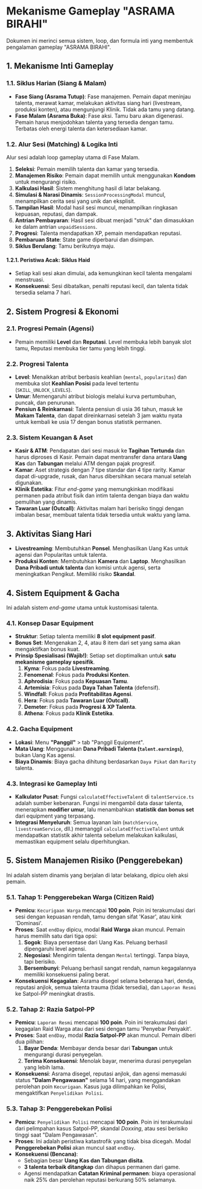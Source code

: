 # Mekanisme Gameplay "ASRAMA BIRAHI"

Dokumen ini merinci semua sistem, loop, dan formula inti yang membentuk pengalaman gameplay "ASRAMA BIRAHI".

## 1. Mekanisme Inti Gameplay

### 1.1. Siklus Harian (Siang & Malam)
-   **Fase Siang (Asrama Tutup)**: Fase manajemen. Pemain dapat meninjau talenta, merawat kamar, melakukan aktivitas siang hari (livestream, produksi konten), atau mengunjungi Klinik. Tidak ada tamu yang datang.
-   **Fase Malam (Asrama Buka)**: Fase aksi. Tamu baru akan digenerasi. Pemain harus menjodohkan talenta yang tersedia dengan tamu. Terbatas oleh energi talenta dan ketersediaan kamar.

### 1.2. Alur Sesi (Matching) & Logika Inti
Alur sesi adalah loop gameplay utama di Fase Malam.
1.  **Seleksi**: Pemain memilih talenta dan kamar yang tersedia.
2.  **Manajemen Risiko**: Pemain dapat memilih untuk menggunakan **Kondom** untuk mengurangi risiko.
3.  **Kalkulasi Hasil**: Sistem menghitung hasil di latar belakang.
4.  **Simulasi & Narasi Dinamis**: `SessionProcessingModal` muncul, menampilkan cerita sesi yang unik dan eksplisit.
5.  **Tampilan Hasil**: Modal hasil sesi muncul, menampilkan ringkasan kepuasan, reputasi, dan dampak.
6.  **Antrian Pembayaran**: Hasil sesi dibuat menjadi "struk" dan dimasukkan ke dalam antrian `unpaidSessions`.
7.  **Progresi**: Talenta mendapatkan XP, pemain mendapatkan reputasi.
8.  **Pembaruan State**: State game diperbarui dan disimpan.
9.  **Siklus Berulang**: Tamu berikutnya maju.

#### 1.2.1. Peristiwa Acak: Siklus Haid
-   Setiap kali sesi akan dimulai, ada kemungkinan kecil talenta mengalami menstruasi.
-   **Konsekuensi**: Sesi dibatalkan, penalti reputasi kecil, dan talenta tidak tersedia selama 7 hari.

## 2. Sistem Progresi & Ekonomi

### 2.1. Progresi Pemain (Agensi)
-   Pemain memiliki **Level** dan **Reputasi**. Level membuka lebih banyak slot tamu, Reputasi membuka tier tamu yang lebih tinggi.

### 2.2. Progresi Talenta
-   **Level**: Menaikkan atribut berbasis keahlian (`mental`, `popularitas`) dan membuka slot **Keahlian Posisi** pada level tertentu (`SKILL_UNLOCK_LEVELS`).
-   **Umur**: Memengaruhi atribut biologis melalui kurva pertumbuhan, puncak, dan penurunan.
-   **Pensiun & Reinkarnasi**: Talenta pensiun di usia 36 tahun, masuk ke **Makam Talenta**, dan dapat direinkarnasi setelah 3 jam waktu nyata untuk kembali ke usia 17 dengan bonus statistik permanen.

### 2.3. Sistem Keuangan & Aset
-   **Kasir & ATM**: Pendapatan dari sesi masuk ke **Tagihan Tertunda** dan harus diproses di Kasir. Pemain dapat mentransfer dana antara **Uang Kas** dan **Tabungan** melalui ATM dengan pajak progresif.
-   **Kamar**: Aset strategis dengan 7 tipe standar dan 4 tipe rarity. Kamar dapat di-upgrade, rusak, dan harus dibersihkan secara manual setelah digunakan.
-   **Klinik Estetika**: Fitur *end-game* yang memungkinkan modifikasi permanen pada atribut fisik dan intim talenta dengan biaya dan waktu pemulihan yang dinamis.
-   **Tawaran Luar (Outcall)**: Aktivitas malam hari berisiko tinggi dengan imbalan besar, membuat talenta tidak tersedia untuk waktu yang lama.

## 3. Aktivitas Siang Hari
-   **Livestreaming**: Membutuhkan **Ponsel**. Menghasilkan Uang Kas untuk agensi dan Popularitas untuk talenta.
-   **Produksi Konten**: Membutuhkan **Kamera** dan **Laptop**. Menghasilkan **Dana Pribadi untuk talenta** dan komisi untuk agensi, serta meningkatkan Pengikut. Memiliki risiko **Skandal**.

## 4. Sistem Equipment & Gacha

Ini adalah sistem *end-game* utama untuk kustomisasi talenta.

### 4.1. Konsep Dasar Equipment
-   **Struktur**: Setiap talenta memiliki **8 slot equipment pasif**.
-   **Bonus Set**: Mengenakan 2, 4, atau 8 item dari set yang sama akan mengaktifkan bonus kuat.
-   **Prinsip Spesialisasi (Wajib!)**: Setiap set dioptimalkan untuk **satu mekanisme gameplay spesifik**.
    1.  **Kyma**: Fokus pada **Livestreaming**.
    2.  **Fenomenal**: Fokus pada **Produksi Konten**.
    3.  **Aphrodisia**: Fokus pada **Kepuasan Tamu**.
    4.  **Artemisia**: Fokus pada **Daya Tahan Talenta** (defensif).
    5.  **Windfall**: Fokus pada **Profitabilitas Agensi**.
    6.  **Hera**: Fokus pada **Tawaran Luar (Outcall)**.
    7.  **Demeter**: Fokus pada **Progresi & XP Talenta**.
    8.  **Athena**: Fokus pada **Klinik Estetika**.

### 4.2. Gacha Equipment
-   **Lokasi**: Menu **"Panggil"** > tab "Panggil Equipment".
-   **Mata Uang**: Menggunakan **Dana Pribadi Talenta (`talent.earnings`)**, bukan Uang Kas agensi.
-   **Biaya Dinamis**: Biaya gacha dihitung berdasarkan `Daya Pikat` dan `Rarity` talenta.

### 4.3. Integrasi ke Gameplay Inti
-   **Kalkulator Pusat**: Fungsi `calculateEffectiveTalent` di `talentService.ts` adalah sumber kebenaran. Fungsi ini mengambil data dasar talenta, menerapkan **modifier umur**, lalu menambahkan **statistik dan bonus set** dari equipment yang terpasang.
-   **Integrasi Menyeluruh**: Semua layanan lain (`matchService`, `livestreamService`, dll.) memanggil `calculateEffectiveTalent` untuk mendapatkan statistik akhir talenta sebelum melakukan kalkulasi, memastikan equipment selalu diperhitungkan.

## 5. Sistem Manajemen Risiko (Penggerebekan)

Ini adalah sistem dinamis yang berjalan di latar belakang, dipicu oleh aksi pemain.

### 5.1. Tahap 1: Penggerebekan Warga (Citizen Raid)
-   **Pemicu**: `Kecurigaan Warga` mencapai **100 poin**. Poin ini terakumulasi dari sesi dengan kepuasan rendah, tamu dengan sifat 'Kasar', atau kink 'Dominasi'.
-   **Proses**: Saat `endDay` dipicu, modal **Raid Warga** akan muncul. Pemain harus memilih satu dari tiga opsi:
    1.  **Sogok**: Biaya persentase dari Uang Kas. Peluang berhasil dipengaruhi level agensi.
    2.  **Negosiasi**: Mengirim talenta dengan `Mental` tertinggi. Tanpa biaya, tapi berisiko.
    3.  **Bersembunyi**: Peluang berhasil sangat rendah, namun kegagalannya memiliki konsekuensi paling berat.
-   **Konsekuensi Kegagalan**: Asrama disegel selama beberapa hari, denda, reputasi anjlok, semua talenta trauma (tidak tersedia), dan `Laporan Resmi` ke Satpol-PP meningkat drastis.

### 5.2. Tahap 2: Razia Satpol-PP
-   **Pemicu**: `Laporan Resmi` mencapai **100 poin**. Poin ini terakumulasi dari kegagalan Raid Warga atau dari sesi dengan tamu 'Penyebar Penyakit'.
-   **Proses**: Saat `endDay`, modal **Razia Satpol-PP** akan muncul. Pemain diberi dua pilihan:
    1.  **Bayar Denda**: Membayar denda besar dari **Tabungan** untuk mengurangi durasi penyegelan.
    2.  **Terima Konsekuensi**: Menolak bayar, menerima durasi penyegelan yang lebih lama.
-   **Konsekuensi**: Asrama disegel, reputasi anjlok, dan agensi memasuki status **"Dalam Pengawasan"** selama 14 hari, yang menggandakan perolehan poin `Kecurigaan`. Kasus juga dilimpahkan ke Polisi, mengaktifkan `Penyelidikan Polisi`.

### 5.3. Tahap 3: Penggerebekan Polisi
-   **Pemicu**: `Penyelidikan Polisi` mencapai **100 poin**. Poin ini terakumulasi dari pelimpahan kasus Satpol-PP, skandal *Doxxing*, atau sesi berisiko tinggi saat "Dalam Pengawasan".
-   **Proses**: Ini adalah peristiwa katastrofik yang tidak bisa dicegah. Modal **Penggerebekan Polisi** akan muncul saat `endDay`.
-   **Konsekuensi (Bencana)**:
    -   Sebagian besar **Uang Kas dan Tabungan disita**.
    -   **3 talenta terbaik ditangkap** dan dihapus permanen dari game.
    -   Agensi mendapatkan **Catatan Kriminal permanen**: biaya operasional naik 25% dan perolehan reputasi berkurang 50% selamanya.
